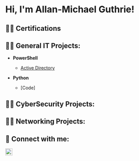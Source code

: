 <h1>Hi, I'm Allan-Michael Guthrie! 

<h2>👨‍💻 Certifications</h2>

<h2>👨‍💻 General IT Projects:</h2>

- <b>PowerShell</b>
    - [Active Directory](https://github.com/Allan-MichaelGuthrie/Lab)
  
- <b>Python</b>
  - [Code]

<h2>👨‍💻 CyberSecurity Projects:</h2>

<h2>👨‍💻 Networking Projects:</h2>


<h2> 🤳 Connect with me:</h2>

[<img align="left" alt="Allan-MichaelGuthrie | LinkedIn" width="22px" src="https://cdn.jsdelivr.net/npm/simple-icons@v3/icons/linkedin.svg" />][linkedin]

[linkedin]: https://www.linkedin.com/in/allan-michael-guthrie

<!--
**Allan-MichaelGuthrie/Allan-MichaelGuthrie** is a ✨ _special_ ✨ repository because its `README.md` (this file) appears on your GitHub profile.

Here are some ideas to get you started:

- 🔭 I’m currently working on ...
- 🌱 I’m currently learning ...
- 👯 I’m looking to collaborate on ...
- 🤔 I’m looking for help with ...
- 💬 Ask me about ...
- 📫 How to reach me: ...
- 😄 Pronouns: ...
- ⚡ Fun fact: ...
-->
